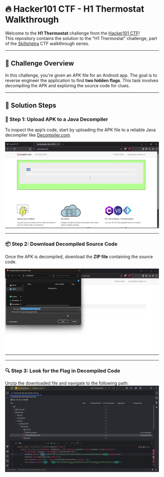 # 🔥 Hacker101 CTF - H1 Thermostat Walkthrough

Welcome to the **H1 Thermostat** challenge from the [Hacker101 CTF](https://ctf.hacker101.com)!  
This repository contains the solution to the "H1 Thermostat" challenge, part of the [Skillshetra](https://www.youtube.com/@skillshetra) CTF walkthrough series.

---

## 🧠 Challenge Overview

In this challenge, you're given an APK file for an Android app. The goal is to reverse engineer the application to find **two hidden flags**. This task involves decompiling the APK and exploring the source code for clues.

---

## 🚀 Solution Steps

### 🔧 Step 1: Upload APK to a Java Decompiler

To inspect the app’s code, start by uploading the APK file to a reliable Java decompiler like [Decompiler.com](https://www.javadecompilers.com/apk).

![Upload APK to Java Decompiler](1.png)

---

### 📦 Step 2: Download Decompiled Source Code

Once the APK is decompiled, download the **ZIP file** containing the source code.

![Download Decompiled ZIP](2.png)

---

### 🔍 Step 3: Look for the Flag in Decompiled Code

Unzip the downloaded file and navigate to the following path:
![Look for flag](3.png)
